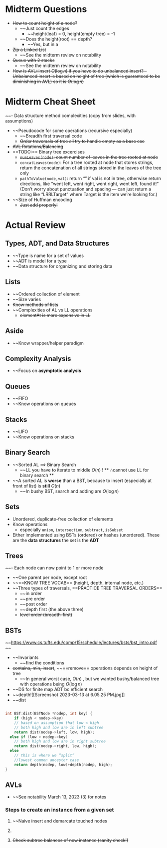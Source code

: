 
# Midterm Questions

- ~~How to count height of a node?~~
	- ~~Just count the edges
		- ~~height(leaf) = 0, height(empty tree) = -1
	- ~~Does the height(root) == depth?
		- ~~Yes, but in a
- ~~Zip a Linked List~~
	- ~~See the midterm review on notability
- ~~Queue with 2 stacks~~
	- ~~See the midterm review on notability
- ~~How is AVL::insert $O(\log n)$ if you have to do unbalanced insert?
		- Unbalanced insert is based on height of tree (which is guaranteed to be diminishing in AVL) so it is $O(\log n)$~~


# Midterm Cheat Sheet
~~- Data structure method complexities (copy from slides, with assumptions)
- ~~Pseudocode for some operations (recursive especially)
	- ~~Breadth first traversal code
	- ~~Order traversals of tree all try to handle empty as a base cse~~
- ~~AVL Rotations/Balancing~~
- ==TODO:== Binary tree excercises
	- ~~`numLeaves(node)`: count number of leaves in the tree rooted at node~~
	- `concatLeaves(node)`: For a tree rooted at node that stores strings, return the concatenation of all strings stored in the leaves of the tree only
	- `pathToValue(node,val)`: return “” if val is not in tree, otherwise return directions, like “went left, went right, went right, went left, found it!” (Don’t worry about punctuation and spacing — can just return a string like “LRRLTarget” where Target is the item we’re looking for.)
- ~~Size of Huffman encoding
	- ~~Just add properly!~~

# Actual Review

## Types, ADT, and Data Structures

- ~~Type is name for a set of values
- ~~ADT is model for a type
- ~~Data structure for organizing and storing data

## Lists

- ~~Ordered collection of element
- ~~Size varies
- ~~Know methods of lists~~
- ~~Complexities of AL vs LL operations
	- ~~elementAt is more expensive in LL~~

## Aside
- ~~Know wrapper/helper paradigm

## Complexity Analysis
- ~~Focus on **asymptotic analysis**

## Queues
- ~~FIFO
- ~~Know operations on queues

## Stacks
- ~~LIFO
- ~~Know operations on stacks

## Binary Search
- ~~Sorted AL $\implies$ Binary Search
	- ~~LL you have to iterate to middle $O(n)$ ! ** $\therefore$cannot use LL for binary search **
- ~~A sorted AL is **worse** than a BST, because to insert (especially at front of list) is **still** $O(n)$
	- ~~In bushy BST, search and adding are $O(\log n)$

## Sets
- Unordered, duplicate-free collection of elements
- Know operations
	- especially `union`, `intersection`, `subtract`, `isSubset`
- Either implemented using BSTs (ordered) or hashes (unordered). These are the **data structures** the set is the **ADT** 

## Trees
~~- Each node can now point to 1 or more node
- ~~One parent per node, except root
- ~~==KNOW TREE VOCAB== (height, depth, internal node, etc.)
- ~~Three types of traversals, ==PRACTICE TREE TRAVERSAL ORDERS==
	- ~~in order
	- ~~pre order
	- ~~post order
	- ~~depth first (the above three)
	- ~~level order (breadth-first)~~

## BSTs
~~https://www.cs.tufts.edu/comp/15/schedule/lectures/bsts/bst_intro.pdf ~~
- ~~Invariants
	- ~~find the conditions
- ~~contains, min, insert~~, ~~==remove== operations depends on height of tree
	- ~~In general worst case, $O(n)$ , but we wanted bushy/balanced tree with operations being $O(\log n)$
- ~~DS for finite map ADT bc efficient search
- ~~depth![[Screenshot 2023-03-13 at 6.05.25 PM.jpg]]
- ~~dist
```c++

int BST:dist(BSTNode *nodep, int key) {
	if (high < nodep->key) 
	// based on assumption that low < high
    // both high and low are in left subtree
    return dist(nodep->left, low, high);
  else if (low > nodep->key)
    // both high and low are in right subtree
    return dist(nodep->right, low, high);
  else
    // this is where we “split”
    //lowest common ancestor case
    return depth(nodep, low)+depth(nodep, high);
}
```


## AVLs
- ~~See notability March 13, 2023 (3) for notes
### Steps to create an instance from a given set
1. ~~Naive insert and demarcate touched nodes
2. ~~~~Do rotate at first out of balance node
4. ~~Check subtree balances of new instance (sanity check!)~~


